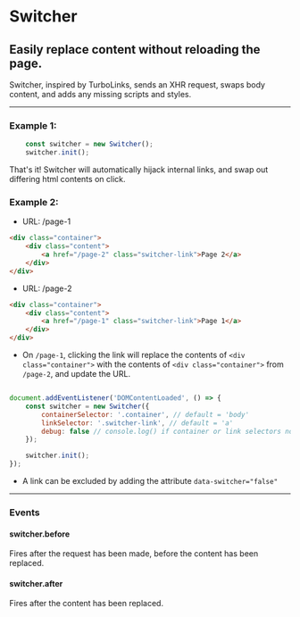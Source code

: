 # Switcher

## Easily replace content without reloading the page.

Switcher, inspired by TurboLinks, sends an XHR request, swaps body content, and adds any missing scripts and styles.

---

### Example 1:
```js
    const switcher = new Switcher();
    switcher.init();
```
That's it! Switcher will automatically hijack internal links, and swap out differing html contents on click.

### Example 2:
- URL: /page-1
```html
<div class="container">
    <div class="content">
        <a href="/page-2" class="switcher-link">Page 2</a>
    </div>
</div>
```

- URL: /page-2
```html
<div class="container">
    <div class="content">
        <a href="/page-1" class="switcher-link">Page 1</a>
    </div>
</div>
```

- On `/page-1`, clicking the link will replace the contents of `<div class="container">` with the contents of `<div class="container">` from `/page-2`, and update the URL.
```js

document.addEventListener('DOMContentLoaded', () => {
    const switcher = new Switcher({
        containerSelector: '.container', // default = 'body'
        linkSelector: '.switcher-link', // default = 'a'
        debug: false // console.log() if container or link selectors not found. default = false.
    });

    switcher.init();
});
```

- A link can be excluded by adding the attribute `data-switcher="false"`

---
### Events

#### switcher.before
Fires after the request has been made, before the content has been replaced.

#### switcher.after
Fires after the content has been replaced.
